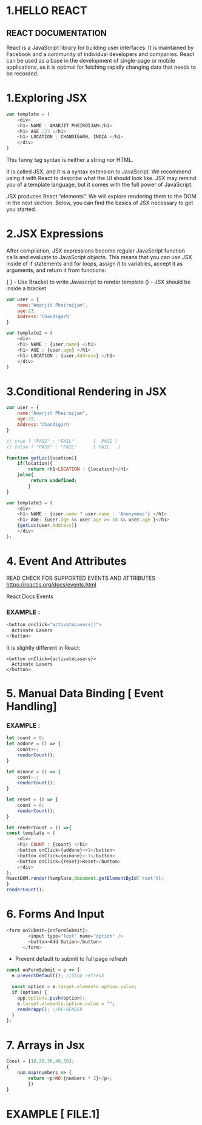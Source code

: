 # 1.HELLO REACT
## REACT DOCUMENTATION

React is a JavaScript library for building user interfaces. It is maintained by Facebook and a community of individual developers and companies. React can be used as a base in the development of single-page or mobile applications, as it is optimal for fetching rapidly changing data that needs to be recorded.

# 1.Exploring JSX
``` javascript
var template = (
    <div>
    <h1> NAME : AMARJIT PHEIROIJAM</h1>
    <h1> AGE :23 </h1>
    <h1> LOCATION : CHANDIGARH, INDIA </h1>
    </div>
)
```
This funny tag syntax is neither a string nor HTML.

It is called JSX, and it is a syntax extension to JavaScript. We recommend using it with React to describe what the UI should look like. JSX may remind you of a template language, but it comes with the full power of JavaScript.

JSX produces React “elements”. We will explore rendering them to the DOM in the next section. Below, you can find the basics of JSX necessary to get you started.

# 2.JSX Expressions

After compilation, JSX expressions become regular JavaScript function calls and evaluate to JavaScript objects.
This means that you can use JSX inside of if statements and for loops, assign it to variables, accept it as arguments, and return it from functions:

{ } - Use Bracket to write Javascript to render template
()  - JSX should be inside a bracket
``` javascript
var user = {
    name:"Amarjit Pheiroijam",
    age:23,
    Address:'Chandigarh'
}

var template2 = (
    <div>
    <h1> NAME : {user.name} </h1>
    <h1> AGE : {user.age} </h1>
    <h1> LOCATION : {user.Address} </h1>
    </div>
)
```

# 3.Conditional Rendering in JSX

``` javascript
var user = {
    name:"Amarjit Pheiroijam",
    age:29,
    Address:'Chandigarh'
}

// true ? "PASS" : "FAIL"       [  PASS ]
// false ? "PASS" : "FAIL"      [ FAIL   ]

function getLoc(location){
    if(location){
        return <h1>LOCATION : {location}</h1>
    }else{
         return undefined;
        }
}

var template3 = (
    <div>
    <h1> NAME : {user.name ? user.name : 'Anonymous'} </h1>
    <h1> AGE: {user.age && user.age >= 18 && user.age }</h1>
    {getLoc(user.Address)}
    </div>
);
```
# 4. Event And Attributes

READ CHECK FOR SUPPORTED EVENTS AND ATTRIBUTES
https://reactjs.org/docs/events.html

React Docs Events <br>
### EXAMPLE :
``` javascript
<button onclick="activateLasers()">
  Activate Lasers
</button>
```
It is slightly different in React:

``` javascrit
<button onClick={activateLasers}>
  Activate Lasers
</button>
```


# 5. Manual Data Binding [ Event Handling]
### EXAMPLE :
``` javascript
let count = 0;
let addone = () => {
    count++;
    renderCount();
}

let minone = () => {
    count--;
    renderCount();
}

let reset = () => {
    count = 0;
    renderCount();
}

let renderCount = () =>{
const template = (
    <div>
    <h1> COUNT : {count} </h1>
    <button onClick={addone}>+1</button>
    <button onClick={minone}>-1</button>
    <button onClick={reset}>Reset</button>
    </div>
);
ReactDOM.render(template,document.getElementById('root'));
}
renderCount();
```

# 6. Forms And Input
``` javascript 
<form onSubmit={onFormSubmit}>
        <input type="text" name="option" />
        <button>Add Option</button>
      </form>
```
* Prevent default to submit to full page refresh 
``` javascript
const onFormSubmit = e => {
  e.preventDefault(); //Stop refresh

  const option = e.target.elements.option.value;
  if (option) {
    app.options.push(option);
    e.target.elements.option.value = "";
    renderApp(); //RE-RENDER
  }
};
```

# 7. Arrays in Jsx

```javascript
Const = [10,20,30,40,50];
{	
	num.map(numbers => {
        return <p>NO:{numbers * 2}</p>;
      	})
}
```


# EXAMPLE [ FILE.1]